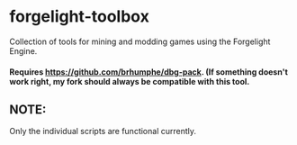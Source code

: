 # forgelight-toolbox
Collection of tools for mining and modding games using the Forgelight Engine.
#### Requires https://github.com/brhumphe/dbg-pack. (If something doesn't work right, my fork should always be compatible with this tool.

## NOTE:
Only the individual scripts are functional currently.
